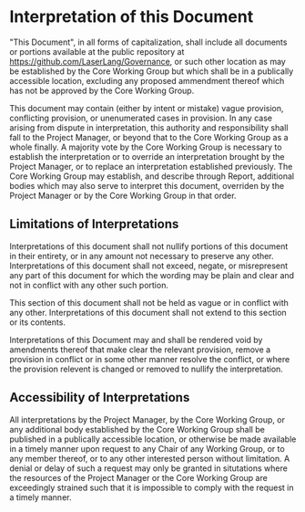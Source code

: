 # Interpretation of this Document

"This Document", in all forms of capitalization, shall include all documents or portions available at the public repository at <https://github.com/LaserLang/Governance>,
 or such other location as may be established by the Core Working Group but which shall be in a publically accessible location, excluding any proposed ammendment thereof which has not be approved by the Core Working Group.

This document may contain (either by intent or mistake) vague provision, conflicting provision, or unenumerated cases in provision. In any case arising from dispute in interpretation, this authority and responsibility shall fall to the Project Manager, or beyond that to the Core Working Group as a whole finally. A majority vote by the Core Working Group is necessary to establish the interpretation or to override an interpretation brought by the Project Manager, or to replace an interpretation established previously. 
The Core Working Group may establish, and describe through Report, additional bodies which may also serve to interpret this document, overriden by the Project Manager or by the Core Working Group in that order.

## Limitations of Interpretations

Interpretations of this document shall not nullify portions of this document in their entirety, or in any amount not necessary to preserve any other. 
Interpretations of this document shall not exceed, negate, or misrepresent any part of this document for which the wording may be plain and clear and not in conflict with any other such portion. 

This section of this document shall not be held as vague or in conflict with any other. Interpretations of this document shall not extend to this section or its contents. 

Interpretations of this Document may and shall be rendered void by amendments thereof that make clear the relevant provision, 
 remove a provision in conflict or in some other manner resolve the conflict, or where the provision relevent is changed or removed to nullify the interpretation. 

## Accessibility of Interpretations

All interpretations by the Project Manager, by the Core Working Group, or any additional body established by the Core Working Group shall be published in a publically accessible location, or otherwise be made available in a timely manner upon request to any Chair of any Working Group, or to any member thereof, or to any other interested person without limitation. 
A denial or delay of such a request may only be granted in situtations where the resources of the Project Manager or the Core Working Group are exceedingly strained such that it is impossible to comply with the request in a timely manner. 
